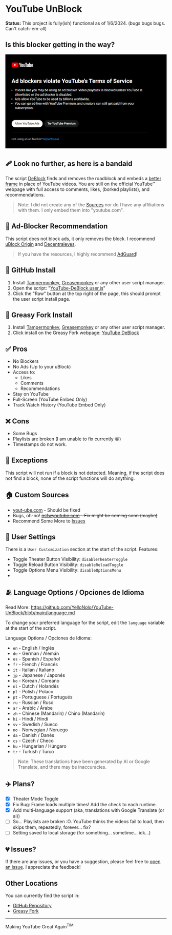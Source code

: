 # YouTube UnBlock

**Status:** This project is fully(ish) functional as of 1/6/2024. (bugs bugs bugs. Can't catch-em-all)

## Is this blocker getting in the way? 
![a rat](/img/YouTube-ad-blocker-not-experiment-dark.png)

## 🩹 Look no further, as here is a bandaid
The script [DeBlock](/YouTube-DeBlock.user.js) finds and removes the roadblock and embeds a [better frame](#custom-sources) in place of YouTube videos. You are still on the official YouTube™️ webpage with full access to comments, likes, (borked playlists), and recommendations.

>Note: I did not create any of the [Sources](#custom-sources) nor do I have any affiliations with them. I only embed them into "youtube.com".

## 🚫 Ad-Blocker Recommendation  
This script does not block ads, it only removes the block. I recommend [uBlock Origin](https://github.com/gorhill/uBlock) and [Decentraleyes](https://chrome.google.com/webstore/detail/decentraleyes/ldpochfccmkkmhdbclfhpagapcfdljkj). 

>If you have the resources, I highly recommend [AdGuard](https://www.adguard.com/en/)!

## 📂 GitHub Install
1. Install [Tampermonkey](https://www.tampermonkey.net/), [Greasemonkey](https://addons.mozilla.org/en-US/firefox/addon/greasemonkey/) or any other user script manager.
2. Open the script: "[YouTube-DeBlock.user.js](/YouTube-DeBlock.user.js)"
3. Click the "Raw" button at the top right of the page, this should prompt the user script install page.

## 🍴 Greasy Fork Install
1. Install [Tampermonkey](https://www.tampermonkey.net/), [Greasemonkey](https://addons.mozilla.org/en-US/firefox/addon/greasemonkey/) or any other user script manager.
2. Click install on the Greasy Fork webpage: [YouTube DeBlock](https://greasyfork.org/en/scripts/477098-youtube-deblock)


✅ Pros
---
- No Blockers
- No Ads (Up to your uBlock)
- Access to:
  - Likes
  - Comments
  - Recommendations
- Stay on YouTube
- Full-Screen (YouTube Embed Only)
- Track Watch History (YouTube Embed Only)

❌ Cons
---
- Some Bugs
- Playlists are broken (I am unable to fix currently ☹️)
- Timestamps do not work.

## 🥫 Exceptions
This script will not run if a block is not detected. Meaning, if the script does not find a block, none of the script functions will do anything.

## 🏠 Custom Sources
- [yout-ube.com](https://yout-ube.com) - Should be fixed
- Bugs, oh-no! ~~[nsfwyoutube.com](https://nsfwyoutube.com) - Fix might be coming soon (maybe)~~
- Recommend Some More to [Issues](https://github.com/YelloNolo/YouTube-UnBlock/issues/3)

## 📐 User Settings
There is a `User Customization` section at the start of the script. Features:
- Toggle Theater Button Visibility: `disableTheaterToggle`
- Toggle Reload Button Visibility: `disableReloadToggle`
- Toggle Options Menu Visibility: `disableOptionsMenu`
- [Language]: `language`

## 🫂 Language Options / Opciones de Idioma
Read More: https://github.com/YelloNolo/YouTube-UnBlock/blob/main/language.md

To change your preferred language for the script, edit the `language` variable at the start of the script.

Language Options / Opciones de Idioma:
- `en` - English / Inglés
- `de` - German / Alemán
- `es` - Spanish / Español
- `fr` - French / Francés
- `it` - Italian / Italiano
- `jp` - Japanese / Japonés
- `ko` - Korean / Coreano
- `nl` - Dutch / Holandés
- `pl` - Polish / Polaco
- `pt` - Portuguese / Portugués
- `ru` - Russian / Ruso
- `ar` - Arabic / Árabe
- `zh` - Chinese (Mandarin) / Chino (Mandarín)
- `hi` - Hindi / Hindi
- `sv` - Swedish / Sueco
- `no` - Norwegian / Noruego
- `da` - Danish / Danés
- `cs` - Czech / Checo
- `hu` - Hungarian / Húngaro
- `tr` - Turkish / Turco

> Note: These translations have been generated by AI or Google Translate, and there may be inaccuracies.

## ✈️ Plans?
- [x] Theater Mode Toggle
- [x] Fix Bug: Frame loads multiple times! Add the check to each runtime. 
- [x] Add multi-language support (aka, translations with Google Translate (or ai))
- [ ] So... Playlists are broken :O. YouTube thinks the videos fail to load, then skips them, repeatedly, forever... fix?
- [ ] Setting saved to local storage (for something... sometime... idk...)

## 💔 Issues?
If there are any issues, or you have a suggestion, please feel free to [open an issue](https://github.com/YelloNolo/YouTube-UnBlock/issues). I appreciate the feedback!

## Other Locations
You can currently find the script in:
- [GitHub Repository](https://github.com/YelloNolo/YouTube-UnBlock/)
- [Greasy Fork](https://greasyfork.org/en/scripts/477098-youtube-deblock)

---

Making YouTube Great Again<sup>TIM</sup>
